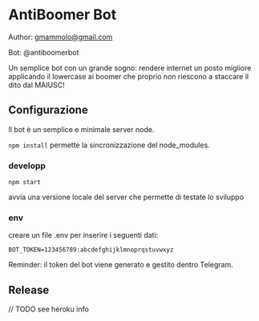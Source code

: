 # AntiBoomer Bot
Author: gmammolo@gmail.com

Bot: @antiboomerbot

Un semplice bot con un grande sogno: rendere internet un posto migliore applicando il lowercase ai boomer che proprio non riescono a staccare il dito dal MAIUSC!

## Configurazione

Il bot è un semplice e minimale server node.

`npm install` permette la sincronizzazione del node_modules.

### developp

```
npm start
```

avvia una versione locale del server che permette di testate lo sviluppo

### env

creare un file .env per inserire i seguenti dati:
```
BOT_TOKEN=123456789:abcdefghijklmnoprqstuvwxyz
```

Reminder: il token del bot viene generato e gestito dentro Telegram.

## Release

// TODO see heroku info